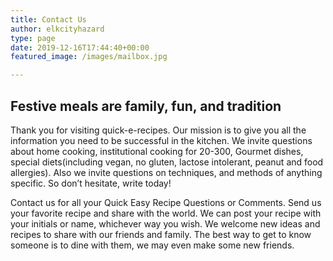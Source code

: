 ```yaml
---
title: Contact Us
author: elkcityhazard
type: page
date: 2019-12-16T17:44:40+00:00
featured_image: /images/mailbox.jpg

---
```

## Festive meals are family, fun, and tradition

Thank you for visiting quick-e-recipes. Our mission is to give you all the information you need to be successful in the kitchen. We invite questions about home cooking, institutional cooking for 20-300, Gourmet dishes, special diets(including vegan, no gluten, lactose intolerant, peanut and food allergies). Also we invite questions on techniques, and methods of anything specific. So don&#8217;t hesitate, write today!


Contact us for all your Quick Easy Recipe Questions or Comments. Send us your favorite recipe and share with the world. We can post your recipe with your initials or name, whichever way you wish. We welcome new ideas and recipes to share with our friends and family. The best way to get to know someone is to dine with them, we may even make some new friends.